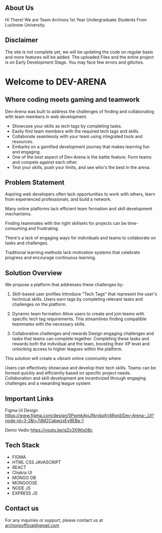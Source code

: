 ## About Us
Hi There! We are Team Archons 1st Year Undergraduate Students From Lucknow University.

## Disclaimer

The site is not complete yet, we will be updating the code on regular basis and more features will be added.
The uploaded Files and the entire project is on Early Development Stage. You may face few errors and glitches.


# Welcome to DEV-ARENA
 ## Where coding meets gaming and teamwork

Dev-Arena was built to address the challenges of finding and collaborating with team members in web development.

- Showcase your skills as tech tags by completing tasks.
- Easily find team members with the required tech tags and skills. 
- Collaborate seamlessly with your team using integrated tools and resources.
- Embarks on a gamified development journey that makes learning fun and engaging.
- One of the best aspect of Dev-Arena is the battle feature. Form teams and compete against each other.
- Test your skills, push your limits, and see who's the best in the arena.


## Problem Statement 

Aspiring web developers often lack opportunities to work with others, learn from experienced professionals, and build a network.

Many online platforms lack efficient team formation and skill development mechanisms.

Finding teammates with the right skillsets for projects can be time-consuming and frustrating. 

There's a lack of engaging ways for individuals and teams to collaborate on tasks and challenges.

Traditional learning methods lack motivation systems that celebrate progress and encourage continuous learning.


## Solution Overview

We propose a platform that addresses these challenges by:

1. Skill-based user profiles 
 Introduce "Tech Tags" that represent the user's technical skills. Users earn tags by completing relevant tasks and challenges on the platform.
    
2. Dynamic team formation
 Allow users to create and join teams with specific tech tag requirements. This streamlines finding compatible teammates with the necessary skills.

3. Collaborative challenges and rewards
 Design engaging challenges and tasks that teams can complete together. Completing these tasks and rewards both the individual and the team, boosting their XP level and unlocking access to higher leagues within the platform.

This solution will create a vibrant online community where

Users can effectively showcase and develop their tech skills.
Teams can be formed quickly and efficiently based on specific project needs.
Collaboration and skill development are incentivized through engaging challenges and a rewarding league system.


## Important Links 

Figma UI Design
https://www.figma.com/design/5PwmkAyjJNvybqfrj4Rqrd/Dev-Arena-_UI?node-id=3-2&t=7dM2CabwzxEy9EBa-1

Demo Vedio
https://youtu.be/qZo3XWts08c


## Tech Stack 

- FIGMA
- HTML CSS JAVASCRIPT
- REACT
- Chakra UI
- MONGO DB
- MONGOOSE
- NODE JS
- EXPRESS JS


## Contact us 
For any inquiries or support, please contact us at archonsofficial@gmail.com

